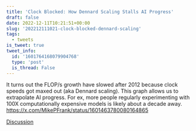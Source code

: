 ```yaml
---
title: 'Clock Blocked: How Dennard Scaling Stalls AI Progress'
draft: false
date: 2022-12-11T10:21:51+00:00
slug: '202212111021-clock-blocked-dennard-scaling'
tags:
  - tweets
is_tweet: true
tweet_info:
  id: '1601764168079904768'
  type: 'post'
  is_thread: False
---
```




It turns out the FLOP/s growth have slowed after 2012 because clock speeds got maxed out (aka Dennard scaling). This graph allows us to extrapolate AI progress. For ex, more people regularly experimenting with 100X computationally expensive models is likely about a decade away. <https://x.com/MikePFrank/status/1601463780080164865>

[Discussion](https://x.com/sytelus/status/1601764168079904768)
